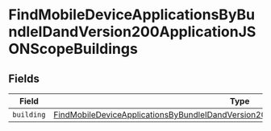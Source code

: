 # FindMobileDeviceApplicationsByBundleIDandVersion200ApplicationJSONScopeBuildings


## Fields

| Field                                                                                                                                                                                                           | Type                                                                                                                                                                                                            | Required                                                                                                                                                                                                        | Description                                                                                                                                                                                                     |
| --------------------------------------------------------------------------------------------------------------------------------------------------------------------------------------------------------------- | --------------------------------------------------------------------------------------------------------------------------------------------------------------------------------------------------------------- | --------------------------------------------------------------------------------------------------------------------------------------------------------------------------------------------------------------- | --------------------------------------------------------------------------------------------------------------------------------------------------------------------------------------------------------------- |
| `building`                                                                                                                                                                                                      | [FindMobileDeviceApplicationsByBundleIDandVersion200ApplicationJSONScopeBuildingsBuilding](../../models/operations/findmobiledeviceapplicationsbybundleidandversion200applicationjsonscopebuildingsbuilding.md) | :heavy_minus_sign:                                                                                                                                                                                              | N/A                                                                                                                                                                                                             |
